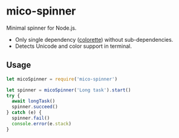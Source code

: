 # mico-spinner

Minimal spinner for Node.js.

* Only single dependency ([colorette](https://github.com/jorgebucaran/colorette)) without sub-dependencies.
* Detects Unicode and color support in terminal.

## Usage

```js
let micoSpinner = require('mico-spinner')

let spinner = micoSpinner('Long task').start()
try {
  await longTask()
  spinner.succeed()
} catch (e) {
  spinner.fail()
  console.error(e.stack)
}
```





